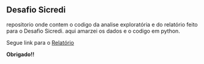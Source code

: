 ## **Desafio Sicredi**

repositorio onde contem o codigo da analise exploratória e do relatório feito para o Desafio Sicredi.
aqui amarzei os dados e o codigo em python.

Segue link para o [Relatório](https://desafiosicredi-csjui3t3msbppnsdcbqq62.streamlit.app)

**Obrigado!!**
